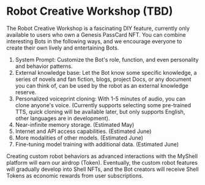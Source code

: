 # Robot Creative Workshop (TBD)

The Robot Creative Workshop is a fascinating DIY feature, currently only available to users who own a Genesis PassCard NFT. You can combine interesting Bots in the following ways, and we encourage everyone to create their own lively and entertaining Bots.

1. System Prompt: Customize the Bot's role, function, and even personality and behavior patterns.
2. External knowledge base: Let the Bot know some specific knowledge, a series of novels and fan fiction, blogs, project Docs, or any document you can think of, can be used by the robot as an external knowledge reserve.
3. Personalized voiceprint cloning: With 1-5 minutes of audio, you can clone anyone's voice. (Currently supports selecting some pre-trained TTS, quick cloning will be available later, but only supports English, other languages are in development).
4. Near-infinite memory storage. (Estimated May)
5. Internet and API access capabilities. (Estimated June)
6. More modalities of other models. (Estimated June)
7. Fine-tuning model training with additional data. (Estimated June)

Creating custom robot behaviors as advanced interactions with the MyShell platform will earn our airdrop (Token). Eventually, the custom robot features will gradually develop into Shell NFTs, and the Bot creators will receive Shell Tokens as economic rewards from user subscriptions.